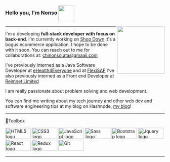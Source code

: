 ### Hello you, I'm Nonso <img src="https://media.giphy.com/media/gM5qFksULw54NMWyry/giphy.gif" width="50" height="50" align="center">
<img align='right' src="https://media.giphy.com/media/trN83pDD8yRDHBGfl3/giphy.gif" width="150">

---

I'm a developing <b>full-stack developer with focus on back-end</b>.  I’m currently working on [Shop Down](https://github.com/thenextxchapter/shop-down) it's a bogus ecommerce application. I hope to be done with it soon. You can reach out to me for collaborations at: chinonso.ata@gmaail.com

I've previously interned as a Java Software Developer at [eHealth4Everyone](https://ehealth4everyone.com/) and at [FlexiSAF](https://www.flexisaf.com/)
I've also previously interned as a Front end Developer at [Reimnet Limited](https://reimnet.com/)

I am really passionate about problem solving and web development. 

You can find me writing about my tech journey and other web dev and software engineering tips at my blog on Hashnode, [my blog](https://thenextchapter.hashnode.dev/)! 


---

🧰Toolbox

<img src="https://img.shields.io/badge/-HTML5-orange?style=flat&logo=html5&logoColor=white" alt="HTML5 logo" width="80" height="35"/> 
<img src="https://img.shields.io/badge/CSS3-1572B6?style=for-the-badge&logo=css3&logoColor=white" alt="CSS3 logo" width="80" height="35" /> 
<img src="https://img.shields.io/badge/JavaScript-323330?style=for-the-badge&logo=javascript&logoColor=F7DF1E" alt="JavaScript logo" width="80" height="35"/> 
<img src="https://img.shields.io/badge/Sass-CC6699?style=for-the-badge&logo=sass&logoColor=white" alt = "Sass logo" width="80" height="35" /> 
<img src="https://img.shields.io/badge/Bootstrap-563D7C?style=for-the-badge&logo=bootstrap&logoColor=white" alt="Bootstrap logo" width="80" height ="35"/> <img src="https://img.shields.io/badge/jQuery-0769AD?style=for-the-badge&logo=jquery&logoColor=white" alt="Jquery logo" width="80" height="35"/> 
<img src="https://img.shields.io/badge/React-20232A?style=for-the-badge&logo=react&logoColor=61DAFB" alt="React logo" width="80" height="35"/> 
<img src="https://img.shields.io/badge/Redux-593D88?style=for-the-badge&logo=redux&logoColor=white" alt="Redux logo" width="80" height ="35"/> 
<img src="https://img.shields.io/badge/Git-F05032?style=for-the-badge&logo=git&logoColor=white" alt="Git" width="80" height="35"/>

---
